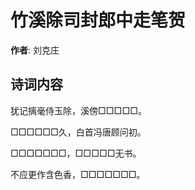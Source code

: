 # 竹溪除司封郎中走笔贺

**作者**: 刘克庄

## 诗词内容

犹记摛毫侍玉除，溪傍□□□□□。

□□□□□□久，白首冯唐顾问初。

□□□□□□□，□□□□□无书。

不应更作含色香，□□□□□□□。

